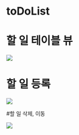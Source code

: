 # toDoList

# 할 일 테이블 뷰

<img src="https://user-images.githubusercontent.com/80296020/138079535-cabaa787-360c-4de1-9ebd-552fe080f9b6.png">

# 할 일 등록

<img src="https://user-images.githubusercontent.com/80296020/138079629-c7ed16ce-5482-4b66-a9e4-5c0cdccafd7a.png">

#할 일 삭제, 이동

<img src="https://user-images.githubusercontent.com/80296020/138079714-3f896880-e593-4f19-8d4a-4e93b8256846.png">
